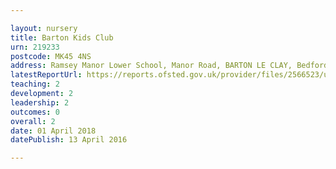 ```yaml
---

layout: nursery
title: Barton Kids Club
urn: 219233
postcode: MK45 4NS
address: Ramsey Manor Lower School, Manor Road, BARTON LE CLAY, Bedfordshire, MK45 4NS
latestReportUrl: https://reports.ofsted.gov.uk/provider/files/2566523/urn/219233.pdf
teaching: 2
development: 2
leadership: 2
outcomes: 0
overall: 2
date: 01 April 2018 
datePublish: 13 April 2016

---
```

